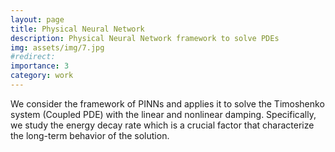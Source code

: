 ```yaml
---
layout: page
title: Physical Neural Network 
description: Physical Neural Network framework to solve PDEs
img: assets/img/7.jpg
#redirect: 
importance: 3
category: work
---
```

We consider the framework of PINNs and applies it to solve the Timoshenko system (Coupled PDE) with the linear and nonlinear damping. Specifically, we study the energy decay rate which is a crucial factor that characterize the long-term behavior of the solution.
